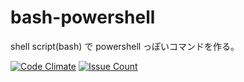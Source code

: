 # bash-powershell
shell script(bash) で powershell っぽいコマンドを作る。

[![Code Climate](https://codeclimate.com/github/JhonnyBravo/bash-powershell/badges/gpa.svg)](https://codeclimate.com/github/JhonnyBravo/bash-powershell)
[![Issue Count](https://codeclimate.com/github/JhonnyBravo/bash-powershell/badges/issue_count.svg)](https://codeclimate.com/github/JhonnyBravo/bash-powershell)
